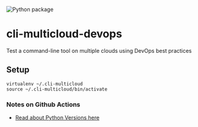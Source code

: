 ![Python package](https://github.com/noahgift/cli-multicloud-devops/workflows/Python%20package/badge.svg)

# cli-multicloud-devops
Test a command-line tool on multiple clouds using DevOps best practices

## Setup
```
virtualenv ~/.cli-multicloud
source ~/.cli-multicloud/bin/activate
```

### Notes on Github Actions

* [Read about Python Versions here](https://docs.github.com/en/free-pro-team@latest/actions/guides/building-and-testing-python)
